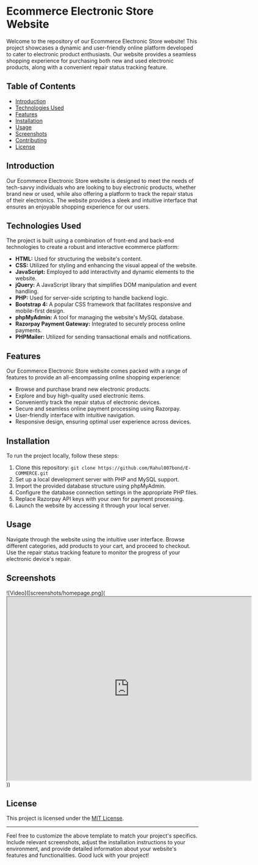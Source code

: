 # Ecommerce Electronic Store Website

Welcome to the repository of our Ecommerce Electronic Store website! This project showcases a dynamic and user-friendly online platform developed to cater to electronic product enthusiasts. Our website provides a seamless shopping experience for purchasing both new and used electronic products, along with a convenient repair status tracking feature. 

## Table of Contents
- [Introduction](#introduction)
- [Technologies Used](#technologies-used)
- [Features](#features)
- [Installation](#installation)
- [Usage](#usage)
- [Screenshots](#screenshots)
- [Contributing](#contributing)
- [License](#license)

## Introduction

Our Ecommerce Electronic Store website is designed to meet the needs of tech-savvy individuals who are looking to buy electronic products, whether brand new or used, while also offering a platform to track the repair status of their electronics. The website provides a sleek and intuitive interface that ensures an enjoyable shopping experience for our users.

## Technologies Used

The project is built using a combination of front-end and back-end technologies to create a robust and interactive ecommerce platform:

- **HTML:** Used for structuring the website's content.
- **CSS:** Utilized for styling and enhancing the visual appeal of the website.
- **JavaScript:** Employed to add interactivity and dynamic elements to the website.
- **jQuery:** A JavaScript library that simplifies DOM manipulation and event handling.
- **PHP:** Used for server-side scripting to handle backend logic.
- **Bootstrap 4:** A popular CSS framework that facilitates responsive and mobile-first design.
- **phpMyAdmin:** A tool for managing the website's MySQL database.
- **Razorpay Payment Gateway:** Integrated to securely process online payments.
- **PHPMailer:** Utilized for sending transactional emails and notifications.

## Features

Our Ecommerce Electronic Store website comes packed with a range of features to provide an all-encompassing online shopping experience:

- Browse and purchase brand new electronic products.
- Explore and buy high-quality used electronic items.
- Conveniently track the repair status of electronic devices.
- Secure and seamless online payment processing using Razorpay.
- User-friendly interface with intuitive navigation.
- Responsive design, ensuring optimal user experience across devices.

## Installation

To run the project locally, follow these steps:

1. Clone this repository: `git clone https://github.com/Rahul007bond/E-COMMERCE.git`
2. Set up a local development server with PHP and MySQL support.
3. Import the provided database structure using phpMyAdmin.
4. Configure the database connection settings in the appropriate PHP files.
5. Replace Razorpay API keys with your own for payment processing.
6. Launch the website by accessing it through your local server.

## Usage

Navigate through the website using the intuitive user interface. Browse different categories, add products to your cart, and proceed to checkout. Use the repair status tracking feature to monitor the progress of your electronic device's repair.

## Screenshots

![Video]([screenshots/homepage.png](<iframe src="https://drive.google.com/file/d/1IQs72HPMv_Q6XWjeO04Qtiyi4n_D5iM4/preview" width="640" height="480" allow="autoplay"></iframe>))




## License

This project is licensed under the [MIT License](LICENSE).

---

Feel free to customize the above template to match your project's specifics. Include relevant screenshots, adjust the installation instructions to your environment, and provide detailed information about your website's features and functionalities. Good luck with your project!

